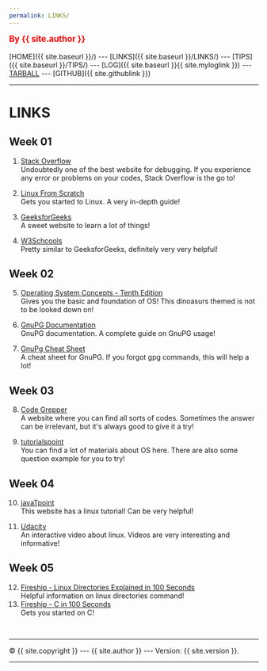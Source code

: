 ```yaml
---
permalink: LINKS/
---
```

<span style="color:red; font-weight:bold; font-size:larger;">By {{ site.author }}</span>
<br><br>
[HOME]({{ site.baseurl }}/) ---
[LINKS]({{ site.baseurl }}/LINKS/) ---
[TIPS]({{ site.baseurl }}/TIPS/) ---
[LOG]({{ site.baseurl }}{{ site.myloglink }}) ---
[TARBALL](https://os.vlsm.org/Log/vian1015.tar.bz2.txt) ---
[GITHUB]({{ site.githublink }})
<br>
<hr>

# LINKS
## Week 01
1. [Stack Overflow](https://stackoverflow.com/)<br>
Undoubtedly one of the best website for debugging. If you experience any error or problems on your codes, Stack Overflow is the go to!

2. [Linux From Scratch](https://www.linuxfromscratch.org/)<br>
Gets you started to Linux. A very in-depth guide!

3. [GeeksforGeeks](https://www.geeksforgeeks.org/)<br>
A sweet website to learn a lot of things!

4. [W3Schcools](https://www.w3schools.com/)<br>
Pretty similar to GeeksforGeeks, definitely very very helpful!
## Week 02
5. [Operating System Concepts - Tenth Edition](https://www.os-book.com/OS10/)<br>
Gives you the basic and foundation of OS! This dinoasurs themed is not to be looked down on!

6. [GnuPG Documentation](https://www.gnupg.org/documentation/)<br>
GnuPG documentation. A complete guide on GnuPG usage!

7. [GnuPg Cheat Sheet](http://irtfweb.ifa.hawaii.edu/~lockhart/gpg/)<br>
A cheat sheet for GnuPG. If you forgot gpg commands, this will help a lot!
## Week 03
8. [Code Grepper](https://www.codegrepper.com/)<br>
A website where you can find all sorts of codes. Sometimes the answer can be irrelevant, but it's always good to give it a try!

9. [tutorialspoint](https://www.tutorialspoint.com/)<br>
You can find a lot of materials about OS here. There are also some question example for you to try!
## Week 04
10. [javaTpoint](https://www.javatpoint.com/linux-tutorial)<br>
This website has a linux tutorial! Can be very helpful!

11. [Udacity](https://www.youtube.com/playlist?list=PLqoiDr4YpRdm_nzFhCDuj74P8ul5z7SdO)<br>
An interactive video about linux. Videos are very interesting and informative!
## Week 05
12. [Fireship - Linux Directories Explained in 100 Seconds](https://www.youtube.com/watch?v=42iQKuQodW4)<br>
Helpful information on linux directories command!
13. [Fireship - C in 100 Seconds](https://www.youtube.com/watch?v=U3aXWizDbQ4)<br>
Gets you started on C!
<br>
<hr>
&copy; {{ site.copyright }} --- {{ site.author }} --- Version: {{ site.version }}.
<hr>
<br>
